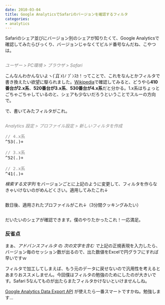 ```yaml
---
date: 2010-03-04
title: Google AnalyticsでSafariのバージョンを確認するフィルタ
categories:
- analytics
---
```

Safariのシェア並びにバージョン別のシェアが知りたくて、Google Analyticsで確認してみたらびっくり、バージョンじゃなくてビルド番号なんだね、こやつは。

<img class="fig" src="http://farm3.static.flickr.com/2796/4405868994_e57b873d18.jpg" alt="" />

<span style="color: #808080;"><em>ユーザー &gt; PC環境 &gt; ブラウザ &gt; Safari</em></span>

<!--more-->

こんなんわかんないよヽ(`Д´ﾒ)ﾉ ﾌﾟﾝｽｶ！ってことで、これをなんとかフィルタで書き換えたい欲望に駆られました。<a href="http://ja.wikipedia.org/wiki/Safari#.E3.83.90.E3.83.BC.E3.82.B8.E3.83.A7.E3.83.B3.E5.B1.A5.E6.AD.B4">Wikipedia</a>で確認してみると、どうやら<strong>410番台が2.x系</strong>、<strong>520番台が3.x系</strong>、<strong>530番台が4.x系</strong>だと分かる。1.x系はちょっとごちゃごちゃしているのと、シェアも少ないだろうということでスルーの方向で。

で、書いてみたフィルタがこれ。

<img class="fig" src="http://farm5.static.flickr.com/4023/4405869024_13a7018cd4.jpg" alt="" />

<span style="color: #888888;"><em>Analytics 設定 &gt; プロファイル設定 &gt; 新しいフィルタを作成</em></span>

<em> </em>
<pre><span style="color: #888888;">// 4.x系</span>
^53(.)+

<span style="color: #888888;">// 3.x系</span>
^52(.)+

<span style="color: #888888;">// 2.x系</span>
^41(.)+</pre>
<em>検索する文字列 </em>をバージョンごとに上記のように変更して、フィルタを作らなきゃいけないのがめんどくさい。適用してみたこれ↓

<img class="fig" src="http://farm5.static.flickr.com/4020/4405869032_5140a6de05.jpg" alt="" />

数日後、適用されたプロファイルがこれ↓（3分間クッキングみたい）

<img class="fig" src="http://farm3.static.flickr.com/2770/4405103923_6a6c708701.jpg" alt="" />

だいたいのシェアが確認できます。僕のやりたかったこれ！一応満足。
<h3>反省点</h3>
まぁ、<em>アドバンスフィルタ</em> の <em>次の文字を含む で</em>上記の正規表現を入力したら、バージョン毎のセッション数が出るので、出た数値をExcelで円グラフにすれば早いですｗ

フィルタで加工してしまえば、もう元のデータに戻せないので汎用性を考えるとあまりおススメしません。今回僕はフィルタの勉強のためにしたのが大きいです。Safari 5なんてものが出たらまたフィルタかけないといけませんしね。

<a href="http://code.google.com/intl/ja/apis/analytics/docs/gdata/gdataDeveloperGuide.html">Google Analytics Data Export API</a> が使えたら一番スマートですかね。勉強します...
